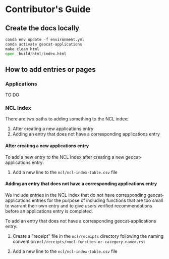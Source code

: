 # Contributor's Guide

## Create the docs locally
``` python
conda env update -f environment.yml
conda activate geocat-applications
make clean html
open _build/html/index.html
```

## How to add entries or pages
### Applications
TO DO

### NCL Index
There are two paths to adding something to the NCL index:
1. After creating a new applications entry
2. Adding an entry that does not have a corresponding applications entry

#### After creating a new applications entry
To add a new entry to the NCL Index after creating a new geocat-applications entry:
1. Add a new line to the `ncl/ncl-index-table.csv` file

#### Adding an entry that does not have a corresponding applications entry
We include entries in the NCL Index that do not have corresponding geocat-applications entries for the purpose of
including functions that are too small to warrant their own entry and to give users verified recommendations before
an applications entry is completed.

To add an entry that does not have a corresponding geocat-applications entry:
1. Create a "receipt" file in the `ncl/receipts` directory following the naming convention
   `ncl/receipts/<ncl-function-or-category-name>.rst`

2. Add a new line to the `ncl/ncl-index-table.csv` file
